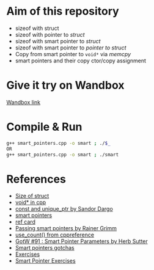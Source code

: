 # Aim of this repository
+ sizeof with struct
+ sizeof with pointer to _struct_
+ sizeof with smart pointer to _struct_
+ sizeof with smart pointer to _pointer to struct_
+ Copy from smart pointer to `void*` via _memcpy_
+ smart pointers and their copy ctor/copy assignment


# Give it try on Wandbox
[Wandbox link](https://wandbox.org/permlink/YqVUGvU4boTvVAuZ)


# Compile & Run
```bash
g++ smart_pointers.cpp -o smart ; ./$_
OR
g++ smart_pointers.cpp -o smart ; ./smart
```

# References
+ [Size of struct](https://www.geeksforgeeks.org/is-sizeof-for-a-struct-equal-to-the-sum-of-sizeof-of-each-member/)
+ [void* in cpp](https://www.geeksforgeeks.org/void-pointer-c-cpp/)
+ [const and unique_ptr by Sandor Dargo](https://dev.to/sandordargo/const-and-smart-pointers-1hn1)
+ [smart pointers](https://medium.com/codex/everything-you-need-to-know-about-smart-pointers-in-c-3a92c9dcd532)
+ [ref card](https://www.cppstories.com/2021/smart-ptr-ref-card/)
+ [Passing smart pointers by Rainer Grimm](https://www.modernescpp.com/index.php/c-core-guidelines-passing-smart-pointer)
+ [use_count() from cppreference](https://en.cppreference.com/w/cpp/memory/shared_ptr/use_count)
+ [GotW #91 : Smart Pointer Parameters by Herb Sutter](https://herbsutter.com/2013/06/05/gotw-91-solution-smart-pointer-parameters/)
+ [Smart pointers gotchas](https://www.cppstories.com/2013/02/smart-pointers-gotchas/)
+ [Exercises](https://www.demo2s.com/cpp/cpp-smart-pointers-exercise-1.html)
+ [Smart Pointer Exercises](https://www.datasim.nl/application/files/6815/3777/1447/Exercise_3_Smart_Pointers.pdf)